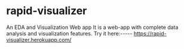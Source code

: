 # rapid-visualizer
An EDA and Visualization Web app
It is a web-app with complete data analysis and visualization features.
Try it here:-----
                                            https://rapid-visualizer.herokuapp.com/
